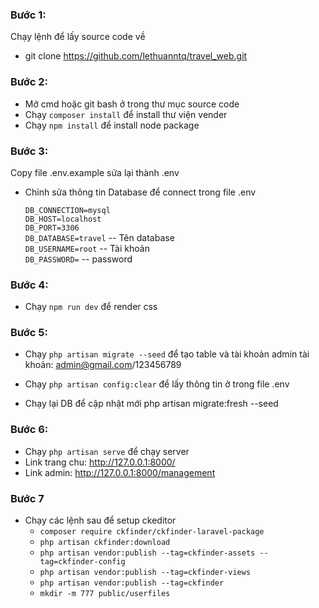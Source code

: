 
### Bước 1: 
Chạy lệnh để lấy source code về
- git clone https://github.com/lethuanntq/travel_web.git

### Bước 2: 
  - Mở cmd hoặc git bash ở trong thư mục source code
  - Chạy `composer install` để install thư viện vender
  - Chạy `npm install` để install node package   
   
   
### Bước 3: 
Copy file .env.example sửa lại thành .env
  - Chỉnh sửa thông tin Database để connect trong file .env
  
     `DB_CONNECTION=mysql`  
     `DB_HOST=localhost`    
     `DB_PORT=3306`     
     `DB_DATABASE=travel`  -- Tên database  
     `DB_USERNAME=root`  -- Tài khoản   
     `DB_PASSWORD=`  -- password
     
### Bước 4:
 - Chạy `npm run dev` để render css


### Bước 5:
 - Chạy `php artisan migrate --seed` để tạo table và tài khoản admin
  tài khoản: admin@gmail.com/123456789
 - Chạy `php artisan config:clear` để lấy thông tin ở trong file .env
  
 - Chạy lại DB để cập nhật mới
  php artisan migrate:fresh --seed
  
### Bước 6:
 - Chạy `php artisan serve` để chạy server
 - Link trang chu: http://127.0.0.1:8000/
 - Link admin: http://127.0.0.1:8000/management
 
### Bước 7 
 - Chạy các lệnh sau để setup ckeditor
    + `composer require ckfinder/ckfinder-laravel-package` 
    + `php artisan ckfinder:download`
    + `php artisan vendor:publish --tag=ckfinder-assets --tag=ckfinder-config`
    + `php artisan vendor:publish --tag=ckfinder-views`
    + `php artisan vendor:publish --tag=ckfinder`
    + `mkdir -m 777 public/userfiles`
